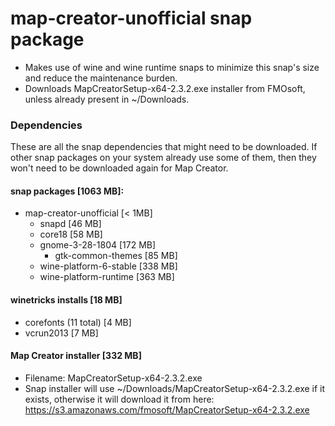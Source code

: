 # map-creator-unofficial snap package

- Makes use of wine and wine runtime snaps to minimize this snap's size and reduce the maintenance burden.
- Downloads MapCreatorSetup-x64-2.3.2.exe installer from FMOsoft, unless already present in ~/Downloads.

### Dependencies

These are all the snap dependencies that might need to be downloaded. If other snap
packages on your system already use some of them, then they won't need to be
downloaded again for Map Creator.

#### snap packages [1063 MB]:

- map-creator-unofficial [< 1MB]
  - snapd [46 MB]
  - core18 [58 MB]
  - gnome-3-28-1804 [172 MB]
    - gtk-common-themes [85 MB]
  - wine-platform-6-stable [338 MB]
  - wine-platform-runtime [363 MB]

#### winetricks installs [18 MB]

- corefonts (11 total) [4 MB]
- vcrun2013 [7 MB]

#### Map Creator installer [332 MB]

- Filename: MapCreatorSetup-x64-2.3.2.exe
- Snap installer will use ~/Downloads/MapCreatorSetup-x64-2.3.2.exe if it exists, otherwise it
  will download it from here: https://s3.amazonaws.com/fmosoft/MapCreatorSetup-x64-2.3.2.exe
